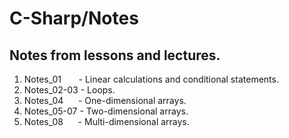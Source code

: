 # C-Sharp/Notes

## Notes from lessons and lectures.  
  
1. Notes_01&nbsp; &nbsp; &nbsp; &nbsp;- Linear calculations and conditional statements.  
2. Notes_02-03 - Loops.  
2. Notes_04&nbsp; &nbsp; &nbsp; - One-dimensional arrays.  
4. Notes_05-07 - Two-dimensional arrays.  
5. Notes_08&nbsp; &nbsp; &nbsp; - Multi-dimensional arrays.  
